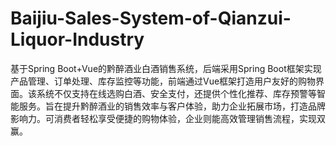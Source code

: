 # Baijiu-Sales-System-of-Qianzui-Liquor-Industry
基于Spring Boot+Vue的黔醉酒业白酒销售系统，后端采用Spring Boot框架实现产品管理、订单处理、库存监控等功能，前端通过Vue框架打造用户友好的购物界面。该系统不仅支持在线选购白酒、安全支付，还提供个性化推荐、库存预警等智能服务。旨在提升黔醉酒业的销售效率与客户体验，助力企业拓展市场，打造品牌影响力。可消费者轻松享受便捷的购物体验，企业则能高效管理销售流程，实现双赢。
